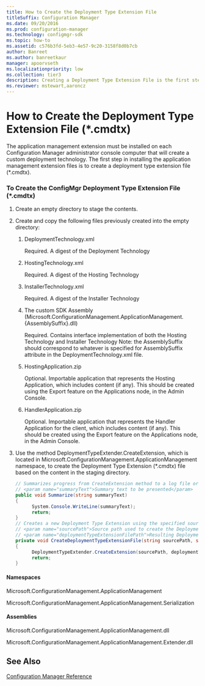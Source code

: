 ```yaml
---
title: How to Create the Deployment Type Extension File
titleSuffix: Configuration Manager
ms.date: 09/20/2016
ms.prod: configuration-manager
ms.technology: configmgr-sdk
ms.topic: how-to
ms.assetid: c576b3fd-5eb3-4e57-9c20-3158f8d0b7cb
author: Banreet
ms.author: banreetkaur
manager: apoorvseth
ms.localizationpriority: low
ms.collection: tier3
description: Creating a Deployment Type Extension File is the first step in installing the application management extension files. The application management extension must be installed on each Configuration Manager administrator console computer that will create a custom deployment technology.
ms.reviewer: mstewart,aaroncz 
---
```

# How to Create the Deployment Type Extension File (*.cmdtx)
The application management extension must be installed on each Configuration Manager administrator console computer that will create a custom deployment technology. The first step in installing the application management extension files is to create a deployment type extension file (*.cmdtx).  

### To Create the ConfigMgr Deployment Type Extension File (*.cmdtx)  

1.  Create an empty directory to stage the contents.  

2.  Create and copy the following files previously created into the empty directory:  

    1.  DeploymentTechnology.xml  

         Required. A digest of the Deployment Technology  

    2.  HostingTechnology.xml  

         Required. A digest of the Hosting Technology  

    3.  InstallerTechnology.xml  

         Required. A digest of the Installer Technology  

    4.  The custom SDK Assembly (Microsoft.ConfigurationManagement.ApplicationManagement.{AssemblySuffix}.dll)  

         Required. Contains interface implementation of both the Hosting Technology and Installer Technology Note: the AssemblySuffix should correspond to whatever is specified for AssemblySuffix attribute in the DeploymentTechnology.xml file.  

    5.  HostingApplication.zip  

         Optional. Importable application that represents the Hosting Application, which includes content (if any). This should be created using the Export feature on the Applications node, in the Admin Console.  

    6.  HandlerApplication.zip  

         Optional. Importable application that represents the Handler Application for the client, which includes content (if any). This should be created using the Export feature on the Applications node, in the Admin Console.  

3.  Use the method DeploymentTypeExtender.CreateExtension, which is located in Microsoft.ConfigurationManagement.ApplicationManagement namespace, to create the Deployment Type Extension (*.cmdtx) file based on the content in the staging directory.  

    ```csharp  
    // Summarizes progress from CreateExtension method to a log file or the console.   
    // <param name="summaryText">Summary text to be presented</param>  
    public void Summarize(string summaryText)   
    {  
          System.Console.WriteLine(summaryText);   
          return;   
    }  
    // Creates a new Deployment Type Extension using the specified source path  
    // <param name="sourcePath">Source path used to create the Deployment Type Extension</param>  
    // <param name="deploymentTypeExtensionFilePath">Resulting Deployment Type Extension file</param>  
    private void CreateDeploymentTypeExtensionFile(string sourcePath, string deploymentTypeExtensionFilePath)   
    {  
          DeploymentTypeExtender.CreateExtension(sourcePath, deploymentTypeExtensionFilePath, this.Summarize);   
          return;   
    }  
    ```  

#### Namespaces  
 Microsoft.ConfigurationManagement.ApplicationManagement  

 Microsoft.ConfigurationManagement.ApplicationManagement.Serialization  

#### Assemblies  
 Microsoft.ConfigurationManagement.ApplicationManagement.dll  

 Microsoft.ConfigurationManagement.ApplicationManagement.Extender.dll  

## See Also  
 [Configuration Manager Reference](../../develop/reference/configuration-manager-reference.md)
